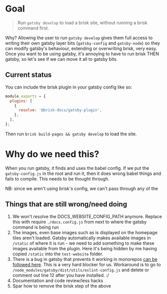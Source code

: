 # Goal

> Run `gatsby develop` to load a brisk site, without running a brisk command first.

Why? Allowing the user to run `gatsby develop` gives them full access to writing their own gatsby layer bits (`gatsby-config` and `gatsby-node`) so they can modify gatsby's behaviour, extending or overwriting brisk, very easy. Once you want to be using gatsby, it's annoying to have to run brisk THEN gatsby, so let's see if we can move it all to gatsby bits.

## Current status

You can include the brisk plugin in your gatsby config like so:

```js
module.exports = {
  plugins: [
    {
      resolve: '@brisk-docs/gatsby-plugin',
    },
  ],
};
```

Then run `brisk build-pages && gatsby develop` to load the site.

# Why do we need this?

When you run gatsby, it finds and uses the babel config. If we put the `gatsby-config.js` in the root and run it,
then it does wrong babel things and fails to compile. This needs to be thought through.

NB: since we aren't using brisk's config, we can't pass through any of the

## Things that are still wrong/need doing

1. We won't resolve the DOCS_WEBSITE_CONFIG_PATH anymore. Replace this with require `./docs.config.js` from next to where the gatsby command is being run
2. The images, even base images such as is displayed on the homepage tiles aren't loaded. Gatsby automatically makes available images in `/static` of where it is run - we need to add something to make these images available from the plugin. Here it's being hidden by me having copied `/static` into the `test-website` folder.
3. There is a bug in gatsby that prevents it working in monorepos [can be followed here](https://github.com/gatsbyjs/gatsby/issues/19377). This is a very hard blocker for us. Workaround is to go to `/node_modules/gatsby/dist/utils/eslint-config.js` and delete or comment out line 12 after you have installed. :/
4. Documentation and code review/less hacks
5. Spar how to remove the brisk step of the above
